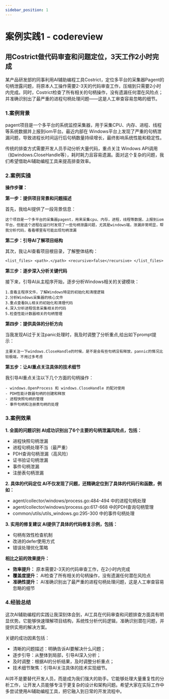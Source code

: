 ```yaml
---
sidebar_position: 1
---
```


# 案例实践1 - codereview

## 用Costrict做代码审查和问题定位，3天工作2小时完成

某产品研发部的同事利用AI辅助编程工具Costrict，定位多平台的采集器Pagent的句柄泄露问题，将原本人工操作需要2-3天的代码审查工作，压缩到只需要2小时内完成。同时，Costrict检查了所有相关的句柄操作，没有遗漏任何潜在风险点；并准确识别出了最严重的进程句柄处理问题——这是人工审查容易忽略的细节。

### 1.案例背景

pagent项目是一个多平台的系统监控采集器，用于采集CPU、内存、进程、线程等系统数据并上报到iom平台。最近内部在 Windows平台上发现了严重的句柄泄漏问题，导致进程长时间运行后句柄数量持续增长，最终影响系统性能和稳定性。

传统的排查方式需要开发人员手动分析大量代码，重点关注 Windows API调用（如windows.CloseHandle等），耗时耗力且容易遗漏。面对这个复杂的问题，我们希望借助AI辅助编程工具来提高排查效率。




### 2.案例实操

**操作步骤：**

**第一步：提供项目背景和问题描述**

首先，我给AI提供了一段背景信息：

```
这个项目是一个多平台的采集器pagent，用来采集cpu、内存，进程，线程等数据，上报到iom平台，但是这个进程在运行时发现了一些句柄泄露问题，尤其是windows端，泄漏非常明显，帮我分析代码，看看哪里有可能出现句柄泄漏
```


**第二步：引导AI了解项目结构** 

其次，我让AI查看项目根目录，了解整体结构：

```
<list_files> <path>.</path> <recursive>false</recursive> </list_files>
```


**第三步：逐步深入分析关键代码**

接下来，引导AI从主程序开始，逐步分析Windows相关的关键模块：

```
1.查看主程序文件，了解Windows特定的初始化和清理逻辑
2.分析Windows采集器的核心文件
3.重点查看DLL相关的初始化和清理代码
4.深入分析进程信息采集相关的代码
5.检查性能计数器相关的句柄管理
```


**第四步：提供具体的分析方向**

当我发现AI过于关注panic处理时，我及时调整了分析重点,给出如下prompt提示：

```
主要关注一下windows.CloseHandle的时候，是不是会有些句柄没有释放，pannic的情况比较极端，不用过多考虑
```


**第五步：让AI重点关注具体的技术细节**

我引导AI重点关注以下几个方面的句柄操作：

```
- windows.OpenProcess 和 windows.CloseHandle 的配对使用
- PDH性能计数器句柄的创建和释放
- 进程快照句柄的管理
- 事件句柄和注册表句柄的处理
```

### 3.案例效果

**1. 全面的问题识别 AI成功识别出了6个主要的句柄泄漏风险点，包括：**
- 进程快照句柄泄漏
- 进程句柄处理不当（最严重）
- PDH查询句柄泄漏（高风险）
- 证书验证句柄泄漏
- 事件句柄泄漏
- 注册表句柄泄漏

**2. 具体的代码定位 AI不仅发现了问题，还精确定位到了具体的代码行和函数，例如：**
- agent/collector/windows/process.go:484-494 中的进程句柄处理
- agent/collector/windows/process.go:617-668 中的PDH查询句柄管理
- common/utils/utils_windows.go:295-300 中的事件句柄处理

**3. 实用的修复建议 AI提供了具体的代码修复示例，包括：**
- 句柄有效性检查机制
- 改进的defer使用方式
- 错误处理优化策略

**相比之前的效果提升：**
- **效率提升：** 原本需要2-3天的代码审查工作，在2小时内完成
- **覆盖度提升：** AI检查了所有相关的句柄操作，没有遗漏任何潜在风险点
- **准确性提升：** AI准确识别出了最严重的进程句柄处理问题，这是人工审查容易忽略的细节


### 4.经验总结

这次AI辅助编程的实践让我深刻体会到，AI工具在代码审查和问题排查方面具有明显优势。它能够快速理解项目结构，系统性分析代码逻辑，准确识别潜在问题，并提供实用的解决方案。

关键的成功因素包括：

- 清晰的问题描述：明确告诉AI要解决什么问题；
- 逐步引导：从整体到局部，引导AI深入分析；
- 及时调整：根据AI的分析结果，及时调整分析重点；
- 技术细节聚焦：引导AI关注具体的技术实现细节。

AI并不是要替代开发人员，而是成为我们强大的助手。它能够处理大量重复性的分析工作，让开发人员能够专注于更复杂的设计和架构问题。希望大家在实际工作中多尝试使用AI辅助编程工具，把它融入到日常的开发流程中。



